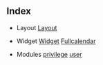 Index
---------
- Layout
[Layout](layout.md)

- Widget
[Widget](widget.md)
[Fullcalendar](fullcalendar.md)

- Modules
[privilege](privilege.md)
[user](user.md)

